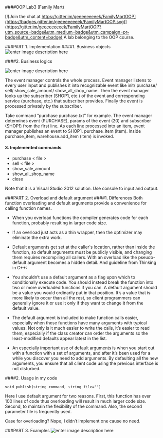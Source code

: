 ####OOP Lab3 (Family Mart)

[![Join the chat at https://gitter.im/geeeeeeeeek/FamilyMartOOP](https://badges.gitter.im/geeeeeeeeek/FamilyMartOOP.svg)](https://gitter.im/geeeeeeeeek/FamilyMartOOP?utm_source=badge&utm_medium=badge&utm_campaign=pr-badge&utm_content=badge)
A lab belonging to the OOP course.

###PART 1. Implementation
####1. Business objects
![enter image description here](https://lh3.googleusercontent.com/-y2HnIuRzvGU/VTttbvzeFfI/AAAAAAAABss/-FChq36_jw4/s0/1.png "1.png")


####2. Business logics
 
 ![enter image description here](https://lh3.googleusercontent.com/-EjkuD65quIc/VTtuFpdOfNI/AAAAAAAABtE/DuXoScHzKB0/s0/2.png "2.png")
 
The event manager controls the whole process. Event manager listens to every user input and publishes it into recognizable event like init/ purchase/ sell/ show_sale_amount/ show_all_shop_name. Then the event manager looks up the subscriber (SHOP1, etc.) of the event and corresponding service (purchase, etc.) that subscriber provides. Finally the event is processed privately by the subscriber.

Take command “purchase purchase.txt” for example. The event manager determines event (PURCHASE), params of the event (20) and subscriber (SHOP1) from the first line. As each line processed into an item, event manager publishes an event to SHOP1. purchase_item (item). Inside purchase_item, warehouse.add_item (item) is invoked.

#### 3. Implemented commands


 - purchase < file > 
 - sell < file > 
 - show_sale_amount
 - show_all_shop_name
 - close

Note that it is a Visual Studio 2012 solution. Use console to input and output.




###PART 2. Overload and default argument
####1. Differences
Both function overloading and default arguments provide a convenience for calling function names.

 - When you overload functions the compiler generates code for each function, probably resulting in larger code size.

 - 	If an overload just acts as a thin wrapper, then the optimizer may eliminate the extra work.

 - 	Default arguments get set at the caller's location, rather than inside the function, so default arguments must be publicly visible, and changing them requires recompiling all callers. With an overload like the pseudo-default argument becomes a hidden detail. 
And guideline from Thinking in C++:

 - 	You shouldn’t use a default argument as a flag upon which to conditionally execute code. You should instead break the function into two or more overloaded functions if you can. A default argument should be a value you would ordinarily put in that position. It’s a value that is more likely to occur than all the rest, so client programmers can generally ignore it or use it only if they want to change it from the default value.

 - 	The default argument is included to make function calls easier, especially when those functions have many arguments with typical values. Not only is it much easier to write the calls, it’s easier to read them, especially if the class creator can order the arguments so the least-modified defaults appear latest in the list. 

 - 	An especially important use of default arguments is when you start out with a function with a set of arguments, and after it’s been used for a while you discover you need to add arguments. By defaulting all the new arguments, you ensure that all client code using the previous interface is not disturbed.  

####2. Usage in my code
 

    void publish(string command, string file="")

Here I use default argument for two reasons. First, this function has over 100 lines of code thus overloading will result in much larger code size. Second, to maintain the flexibility of the command. Also, the second parameter file is frequently used.

Case for overloading? Nope, I didn’t implement one cause no need.

###PART 3. Examples
 ![enter image description here](https://lh3.googleusercontent.com/-kCAMVKVoqgs/VT9AseiCcwI/AAAAAAAABuE/XrwzzvTNd1Y/w657-h430-no/QQ%E6%88%AA%E5%9B%BE20150428155128.png "3.png")
